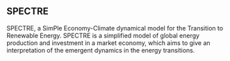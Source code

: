## SPECTRE

SPECTRE, a SimPle Economy-Climate dynamical model for the Transition to Renewable Energy.  SPECTRE is a simplified model of global energy production and investment in a market economy, which aims to give an interpretation of the emergent dynamics in the energy transitions.
